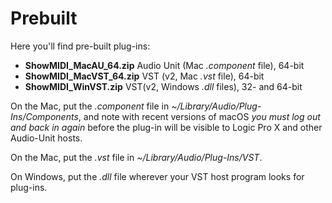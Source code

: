 # Prebuilt
Here you'll find pre-built plug-ins:
 * **ShowMIDI_MacAU_64.zip** Audio Unit (Mac *.component* file), 64-bit
 * **ShowMIDI_MacVST_64.zip** VST (v2, Mac *.vst* file), 64-bit
 * **ShowMIDI_WinVST.zip** VST(v2, Windows *.dll* files), 32- and 64-bit

On the Mac, put the *.component* file in *~/Library/Audio/Plug-Ins/Components*, and note with recent versions of macOS *you must log out and back in again* before the plug-in will be visible to Logic Pro X and other Audio-Unit hosts.

On the Mac, put the *.vst* file in *~/Library/Audio/Plug-Ins/VST*.

On Windows, put the *.dll* file wherever your VST host program looks for plug-ins.
